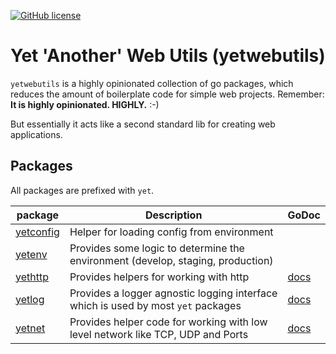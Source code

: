 [![GitHub license](https://img.shields.io/github/license/pvormste/yetwebutils)](https://github.com/pvormste/yetwebutils/blob/master/LICENSE)

# Yet 'Another' Web Utils (yetwebutils)

`yetwebutils` is a highly opinionated collection of go packages, which reduces the amount of boilerplate code for simple web projects.
Remember: **It is highly opinionated. HIGHLY.** :-)

But essentially it acts like a second standard lib for creating web applications.

## Packages

All packages are prefixed with `yet`.

| package | Description | GoDoc |
| ------- | ----------- | ----- |
| [yetconfig](https://github.com/pvormste/yet-web-utils/tree/master/yetconfig) | Helper for loading config from environment | |
| [yetenv](https://github.com/pvormste/yet-web-utils/tree/master/yetenv) | Provides some logic to determine the environment (develop, staging, production) | |
| [yethttp](https://github.com/pvormste/yet-web-utils/tree/master/yethttp) | Provides helpers for working with http | [docs](https://godoc.org/github.com/pvormste/yetwebutils/yethttp) |
| [yetlog](https://github.com/pvormste/yet-web-utils/tree/master/yetlog) | Provides a logger agnostic logging interface which is used by most `yet` packages | [docs](https://godoc.org/github.com/pvormste/yetwebutils/yetlog) |
| [yetnet](https://github.com/pvormste/yet-web-utils/tree/master/yetnet) | Provides helper code for working with low level network like TCP, UDP and Ports | [docs](https://godoc.org/github.com/pvormste/yetwebutils/yetnet) |
 